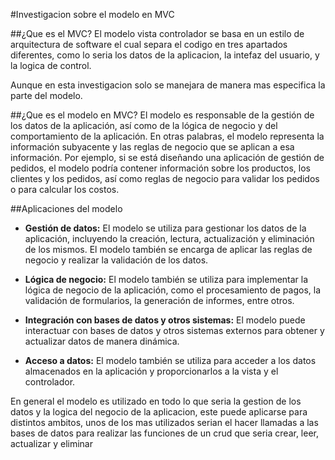 #Investigacion sobre el modelo en MVC

##¿Que es el MVC?
El modelo vista controlador se basa en un estilo de arquitectura de software el cual separa el codigo en tres apartados diferentes, como lo seria los datos de la aplicacion, la intefaz del usuario, y la logica de control.

Aunque en esta investigacion solo se manejara de manera mas especifica la parte del modelo.

##¿Que es el modelo en MVC?
El modelo es responsable de la gestión de los datos de la aplicación, así como de la lógica de negocio y del comportamiento de la aplicación. En otras palabras, el modelo representa la información subyacente y las reglas de negocio que se aplican a esa información. Por ejemplo, si se está diseñando una aplicación de gestión de pedidos, el modelo podría contener información sobre los productos, los clientes y los pedidos, así como reglas de negocio para validar los pedidos o para calcular los costos.

##Aplicaciones del modelo
- **Gestión de datos:** El modelo se utiliza para gestionar los datos de la aplicación, incluyendo la creación, lectura, actualización y eliminación de los mismos. El modelo también se encarga de aplicar las reglas de negocio y realizar la validación de los datos.

- **Lógica de negocio:** El modelo también se utiliza para implementar la lógica de negocio de la aplicación, como el procesamiento de pagos, la validación de formularios, la generación de informes, entre otros.

- **Integración con bases de datos y otros sistemas:** El modelo puede interactuar con bases de datos y otros sistemas externos para obtener y actualizar datos de manera dinámica.

- **Acceso a datos:** El modelo también se utiliza para acceder a los datos almacenados en la aplicación y proporcionarlos a la vista y el controlador.

En general el modelo es utilizado en todo lo que seria la gestion de los datos y la logica del negocio de la aplicacion, este puede aplicarse para distintos ambitos, unos de los mas utilizados serian el hacer llamadas a las bases de datos para realizar las funciones de un crud que seria crear, leer, actualizar y eliminar


